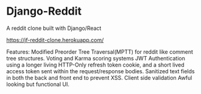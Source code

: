 # Django-Reddit

A reddit clone built with Django/React

https://jf-reddit-clone.herokuapp.com/

Features:
Modified Preorder Tree Traversal(MPTT) for reddit like comment tree structures.
Voting and Karma scoring systems
JWT Authentication using a longer living HTTP-Only refresh token cookie, and a short lived access token sent within the request/response bodies.
Sanitized text fields in both the back and front end to prevent XSS.
Client side validation
Awful looking but functional UI.
